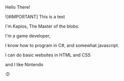 Hello There!

![#IMPORTANT]
This is a test

I'm Kapios,
The Master of the blobs.

I'm a game developer,

I know how to program in C#, and somewhat javascript.

I can do basic websites in HTML and CSS

and I like Nintendo

:D
